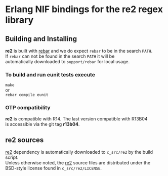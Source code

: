 # Erlang NIF bindings for the re2 regex library

## Building and Installing

**re2** is built with [rebar](http://bitbucket.org/basho/rebar/) and
we do expect `rebar` to be in the search `PATH`.  
If `rebar` can not be found in the search `PATH` it will be  
automatically downloaded to `support/rebar` for local usage.

### To build and run eunit tests execute
`make`  
or  
`rebar compile eunit`  

### OTP compatibility
**re2** is compatible with R14. The last version compatible with R13B04  
is accessible via the git tag **r13b04**.

## re2 sources

[re2](http://code.google.com/p/re2/) dependency is automatically downloaded
to `c_src/re2` by the build script.  
Unless otherwise noted, the [re2](http://code.google.com/p/re2/)
source files are distributed under the  
BSD-style license found in `c_src/re2/LICENSE`.
